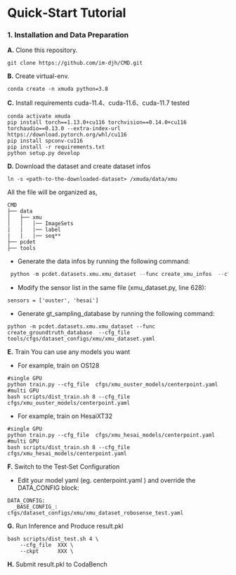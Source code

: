 # Quick‑Start Tutorial

### 1. Installation and Data Preparation
**A.** Clone this repository.
```shell
git clone https://github.com/im-djh/CMD.git
```
**B.** Create virtual-env.
```shell
conda create -n xmuda python=3.8
```

**C.** Install requirements
cuda-11.4、cuda-11.6、cuda-11.7 tested
```
conda activate xmuda
pip install torch==1.13.0+cu116 torchvision==0.14.0+cu116 torchaudio==0.13.0 --extra-index-url https://download.pytorch.org/whl/cu116
pip install spconv-cu116	
pip install -r requirements.txt
python setup.py develop
```

**D.** Download the dataset and create dataset infos

```
ln -s <path-to-the-downloaded-dataset> /xmuda/data/xmu
```
All the file will be organized as,
```
CMD
├── data
│   ├── xmu
│   │   │── ImageSets
|   |   |── label
|   |   |── seq**     
├── pcdet
├── tools
```

- Generate the data infos by running the following command: 


```python 
 python -m pcdet.datasets.xmu.xmu_dataset --func create_xmu_infos  --cfg_file tools/cfgs/dataset_configs/xmu/xmuda_dataset.yaml
```
- Modify the sensor list in the same file (xmu_dataset.py, line 628):
```
sensors = ['ouster', 'hesai']
```
- Generate gt_sampling_database by running the following command: 
```
python -m pcdet.datasets.xmu.xmu_dataset --func create_groundtruth_database  --cfg_file tools/cfgs/dataset_configs/xmu/xmu_dataset.yaml
```
**E.** Train  You can use any models you want
- For example, train on OS128

```
#single GPU
python train.py --cfg_file  cfgs/xmu_ouster_models/centerpoint.yaml
#multi GPU
bash scripts/dist_train.sh 8 --cfg_file cfgs/xmu_ouster_models/centerpoint.yaml 
```
- For example, train on HesaiXT32

```
#single GPU
python train.py --cfg_file  cfgs/xmu_hesai_models/centerpoint.yaml
#multi GPU
bash scripts/dist_train.sh 8 --cfg_file cfgs/xmu_hesai_models/centerpoint.yaml 
```

**F.** Switch to the Test‑Set Configuration

- Edit your model yaml (eg. centerpoint.yaml ) and override the DATA_CONFIG block:
```
DATA_CONFIG:
  _BASE_CONFIG_: cfgs/dataset_configs/xmu/xmu_dataset_robosense_test.yaml
```

**G.** Run Inference and Produce result.pkl
```
bash scripts/dist_test.sh 4 \
    --cfg_file  XXX \
    --ckpt      XXX \
```
**H.** Submit result.pkl to CodaBench
